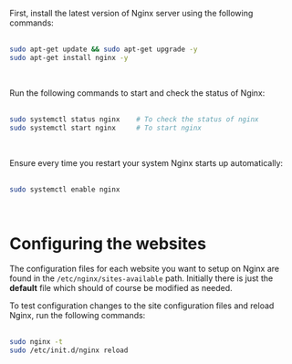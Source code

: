 <!-- TITLE: Install Nginx Server -->
<!-- SUBTITLE: ...on Linux Ubuntu Server 18.04 LTS -->

First, install the latest version of Nginx server using the following commands:<br><br>

```bash
sudo apt-get update && sudo apt-get upgrade -y
sudo apt-get install nginx -y
```
<br>

Run the following commands to start and check the status of Nginx:<br><br>

```bash
sudo systemctl status nginx    # To check the status of nginx
sudo systemctl start nginx     # To start nginx
```
<br>

Ensure every time you restart your system Nginx starts up automatically:<br><br>

```bash
sudo systemctl enable nginx
```
<br>

# Configuring the websites
The configuration files for each website you want to setup on Nginx are found in the <code>/etc/nginx/sites-available</code> path. Initially there is just the **default** file which should of course be modified as needed.

To test configuration changes to the site configuration files and reload Nginx, run the following commands:<br><br>

```bash
sudo nginx -t
sudo /etc/init.d/nginx reload
```
<br>